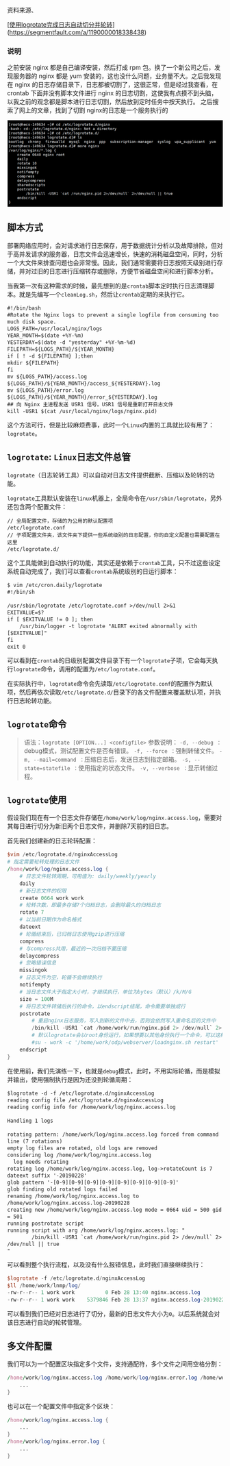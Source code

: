 资料来源、

[[使用logrotate完成日志自动切分并轮转](https://segmentfault.com/a/1190000018338438)](https://segmentfault.com/a/1190000018338438)

### 说明

之前安装 nginx 都是自己编译安装，然后打成 rpm 包。换了一个新公司之后，发现服务器的 nginx 都是 yum 安装的，这也没什么问题，业务量不大。之后我发现在 nginx 的日志存储目录下，日志都被切割了，这很正常，但是经过我查看，在 crontab 下面并没有脚本文件进行 nginx 的日志切割，这使我有点摸不到头脑，以我之前的观念都是脚本进行日志切割，然后放到定时任务中按天执行。
之后搜索了网上的文章，找到了切割 nginx的日志是一个服务执行的

![image-20231229112900657](img/image-20231229112900657.png)

## 脚本方式

部署网络应用时，会对请求进行日志保存，用于数据统计分析以及故障排除，但对于高并发请求的服务器，日志文件会迅速增长，快速的消耗磁盘空间，同时，分析一个大文件来排查问题也会非常慢。因此，我们通常需要将日志按照天级别进行存储，并对过旧的日志进行压缩转存或删除，方便节省磁盘空间和进行脚本分析。

当我第一次有这种需求的时候，最先想到的是`crontab`脚本定时执行日志清理脚本。就是先编写一个`cleanLog.sh`，然后让`crontab`定期的来执行它。

```shell
#!/bin/bash
#Rotate the Nginx logs to prevent a single logfile from consuming too much disk space.   
LOGS_PATH=/usr/local/nginx/logs
YEAR_MONTH=$(date +%Y-%m)  
YESTERDAY=$(date -d "yesterday" +%Y-%m-%d)
FILEPATH=${LOGS_PATH}/${YEAR_MONTH}
if [ ! -d ${FILEPATH} ];then
mkdir ${FILEPATH}
fi  
mv ${LOGS_PATH}/access.log ${LOGS_PATH}/${YEAR_MONTH}/access_${YESTERDAY}.log  
mv ${LOGS_PATH}/error.log ${LOGS_PATH}/${YEAR_MONTH}/error_${YESTERDAY}.log  
## 向 Nginx 主进程发送 USR1 信号。USR1 信号是重新打开日志文件  
kill -USR1 $(cat /usr/local/nginx/logs/nginx.pid)
```

这个方法可行，但是比较麻烦费事，此时一个`Linux`内置的工具就比较有用了：`logrotate`。

## `logrotate`: `Linux`日志文件总管

`logrotate`（日志轮转工具）可以自动对日志文件提供截断、压缩以及轮转的功能。

`logrotate`工具默认安装在`linux`机器上，全局命令在`/usr/sbin/logrotate`，另外还包含两个配置文件：

```shell
// 全局配置文件，存储的为公用的默认配置项
/etc/logrotate.conf
// 子项配置文件夹，该文件夹下提供一些系统级别的日志配置，你的自定义配置也需要配置在这里
/etc/logrotate.d/
```

这个工具能做到自动执行的功能，其实还是依赖于`crontab`工具，只不过这些设定系统自动完成了，我们可以查看`crontab`系统级别的日运行脚本：

```shell
$ vim /etc/cron.daily/logrotate
#!/bin/sh

/usr/sbin/logrotate /etc/logrotate.conf >/dev/null 2>&1
EXITVALUE=$?
if [ $EXITVALUE != 0 ]; then
    /usr/bin/logger -t logrotate "ALERT exited abnormally with [$EXITVALUE]"
fi
exit 0
```

可以看到在`crontab`的日级别配置文件目录下有一个`logrotate`子项，它会每天执行`logrotate`命令，调用的配置为`/etc/logrotate.conf`。

在实际执行中，`logrotate`命令会先读取`/etc/logrotate.conf`的配置作为默认项，然后再依次读取`/etc/logrotate.d/`目录下的各文件配置来覆盖默认项，并执行日志轮转功能。

## `logrotate`命令

> 语法：`logrotate [OPTION...] <configfile>`
> 参数说明：
> `-d, --debug ：`debug模式，测试配置文件是否有错误。
> `-f, --force ：`强制转储文件。
> `-m, --mail=command ：`压缩日志后，发送日志到指定邮箱。
> `-s, --state=statefile ：`使用指定的状态文件。
> `-v, --verbose ：`显示转储过程。

## `logrotate`使用

假设我们现在有一个日志文件存储在`/home/work/log/nginx.access.log`，需要对其每日进行切分为新旧两个日志文件，并删除7天前的旧日志。

首先我们创建新的日志轮转配置：

```awk
$vim /etc/logrotate.d/nginxAccessLog
# 指定需要轮转处理的日志文件
/home/work/log/nginx.access.log {
    # 日志文件轮转周期，可用值为: daily/weekly/yearly
    daily
    # 新日志文件的权限
    create 0664 work work
    # 轮转次数，即最多存储7个归档日志，会删除最久的归档日志
    rotate 7
    # 以当前日期作为命名格式
    dateext
    # 轮循结束后，已归档日志使用gzip进行压缩
    compress
    # 与compress共用，最近的一次归档不要压缩
    delaycompress
    # 忽略错误信息
    missingok
    # 日志文件为空，轮循不会继续执行
    notifempty
    # 当日志文件大于指定大小时，才继续执行，单位为bytes（默认）/k/M/G
    size = 100M
    # 将日志文件转储后执行的命令，以endscript结尾，命令需要单独成行
    postrotate
        # 重启nginx日志服务，写入到新的文件中去，否则会依然写入重命名后的文件中
        /bin/kill -USR1 `cat /home/work/run/nginx.pid 2> /dev/null` 2> /dev/null || true
        # 默认logrotate会以root身份运行，如果想要以其他身份执行一个命令，可以这样使用：
        #su - work -c '/home/work/odp/webserver/loadnginx.sh restart'
    endscript
}
```

在使用前，我们先演练一下，也就是`debug`模式，此时，不用实际轮循，而是模拟并输出，使用强制执行是因为还没到轮循周期：

```vim
$logrotate -d -f /etc/logrotate.d/nginxAccessLog 
reading config file /etc/logrotate.d/nginxAccessLog
reading config info for /home/work/log/nginx.access.log

Handling 1 logs

rotating pattern: /home/work/log/nginx.access.log forced from command line (7 rotations)
empty log files are rotated, old logs are removed
considering log /home/work/log/nginx.access.log
  log needs rotating
rotating log /home/work/log/nginx.access.log, log->rotateCount is 7
dateext suffix '-20190228'
glob pattern '-[0-9][0-9][0-9][0-9][0-9][0-9][0-9][0-9]'
glob finding old rotated logs failed
renaming /home/work/log/nginx.access.log to /home/work/log/nginx.access.log-20190228
creating new /home/work/log/nginx.access.log mode = 0664 uid = 500 gid = 501
running postrotate script
running script with arg /home/work/log/nginx.access.log: "
        /bin/kill -USR1 `cat /home/work/run/nginx.pid 2> /dev/null` 2> /dev/null || true
"
```

可以看到整个执行流程，以及没有什么报错信息，此时我们直接继续执行：

```awk
$logrotate -f /etc/logrotate.d/nginxAccessLog
$ll /home/work/lnmp/log/                      
-rw-r--r-- 1 work work          0 Feb 28 13:40 nginx.access.log
-rw-r--r-- 1 work work    5379846 Feb 28 13:37 nginx.access.log-20190228
```

可以看到我们已经对日志进行了切分，最新的日志文件大小为`0`。以后系统就会对该日志进行自动的轮转管理。

## 多文件配置

我们可以为一个配置区块指定多个文件，支持通配符，多个文件之间用空格分割：

```awk
/home/work/log/nginx.access.log /home/work/log/nginx.error.log /home/work/log/mysql.*.log {
    ...
}
```

也可以在一个配置文件中指定多个区块：

```awk
/home/work/log/nginx.access.log {
    ...
}
/home/work/log/nginx.error.log {
    ...
}
```



